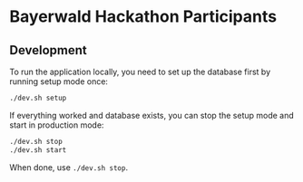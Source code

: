# Bayerwald Hackathon Participants

## Development

To run the application locally, you need to set up the database first by running setup mode once:

```sh
./dev.sh setup
```

If everything worked and database exists, you can stop the setup mode and start in production mode:

```sh
./dev.sh stop
./dev.sh start
```

When done, use `./dev.sh stop`.
